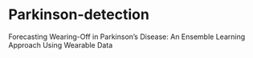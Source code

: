 # Parkinson-detection
Forecasting Wearing-Off in Parkinson’s Disease: An Ensemble Learning Approach Using Wearable Data
